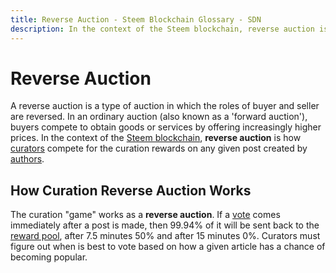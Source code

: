 ```yaml
---
title: Reverse Auction - Steem Blockchain Glossary - SDN
description: In the context of the Steem blockchain, reverse auction is how curators compete for the curation rewards on any given post created by authors.
---
```

# Reverse Auction

A reverse auction is a type of auction in which the roles of buyer and seller are reversed. In an ordinary auction (also known as a 'forward auction'), buyers compete to obtain goods or services by offering increasingly higher prices. In the context of the [Steem blockchain](/glossary/steem-blockchain.md), **reverse auction** is how [curators](/glossary/curator.md) compete for the curation rewards on any given post created by [authors](/glossary/author.md).

## How Curation Reverse Auction Works

The curation "game" works as a **reverse auction**. If a [vote](/glossary/voting.md) comes immediately after a post is made, then 99.94% of it will be sent back to the [reward pool](/glossary/reward-pool.md), after 7.5 minutes 50% and after 15 minutes 0%. Curators must figure out when is best to vote based on how a given article has a chance of becoming popular.